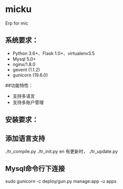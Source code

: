 # micku
Erp for mic

## 系统要求：
- Python 3.6+、Flask 1.0+、virtualenv3.5
- Mysql 5.0+
- nginx/1.8.0
- gevent (1.1.2)
- gunicorn (19.6.0)



##功能特性：
- 支持多语言
- 支持多账户管理

## 安装要求：

## 添加语言支持
./tr_compile.py
./tr_init.py en
有更新时，
./tr_update.py


## Mysql命令行下连接


sudo gunicorn -c deploy/gun.py manage:app -u apps